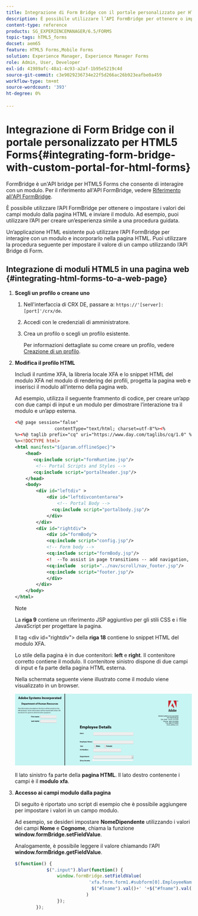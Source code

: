```yaml
---
title: Integrazione di Form Bridge con il portale personalizzato per HTML5 Forms
description: È possibile utilizzare l’API FormBridge per ottenere o impostare i valori dei campi modulo dalla pagina HTML e inviare il modulo.
content-type: reference
products: SG_EXPERIENCEMANAGER/6.5/FORMS
topic-tags: hTML5_forms
docset: aem65
feature: HTML5 Forms,Mobile Forms
solution: Experience Manager, Experience Manager Forms
role: Admin, User, Developer
exl-id: 41989afc-48a1-4c93-a2af-1b95e5219c4d
source-git-commit: c3e9029236734e22f5d266ac26b923eafbe0a459
workflow-type: tm+mt
source-wordcount: '393'
ht-degree: 0%

---
```


# Integrazione di Form Bridge con il portale personalizzato per HTML5 Forms{#integrating-form-bridge-with-custom-portal-for-html-forms}

FormBridge è un&#39;API bridge per HTML5 Forms che consente di interagire con un modulo. Per il riferimento all&#39;API FormBridge, vedere [Riferimento all&#39;API FormBridge](/help/forms/using/form-bridge-apis.md).

È possibile utilizzare l’API FormBridge per ottenere o impostare i valori dei campi modulo dalla pagina HTML e inviare il modulo. Ad esempio, puoi utilizzare l’API per creare un’esperienza simile a una procedura guidata.

Un’applicazione HTML esistente può utilizzare l’API FormBridge per interagire con un modulo e incorporarlo nella pagina HTML. Puoi utilizzare la procedura seguente per impostare il valore di un campo utilizzando l’API Bridge di Form.

## Integrazione di moduli HTML5 in una pagina web {#integrating-html-forms-to-a-web-page}

1. **Scegli un profilo o creane uno**

   1. Nell&#39;interfaccia di CRX DE, passare a: `https://'[server]:[port]'/crx/de`.
   1. Accedi con le credenziali di amministratore.
   1. Crea un profilo o scegli un profilo esistente.

      Per informazioni dettagliate su come creare un profilo, vedere [Creazione di un profilo](/help/forms/using/custom-profile.md).

1. **Modifica il profilo HTML**

   Includi il runtime XFA, la libreria locale XFA e lo snippet HTML del modulo XFA nel modulo di rendering dei profili, progetta la pagina web e inserisci il modulo all’interno della pagina web.

   Ad esempio, utilizza il seguente frammento di codice, per creare un’app con due campi di input e un modulo per dimostrare l’interazione tra il modulo e un’app esterna.

   ```xml
   <%@ page session="false"
                  contentType="text/html; charset=utf-8"%><%
   %><%@ taglib prefix="cq" uri="https://www.day.com/taglibs/cq/1.0" %><%
   %><!DOCTYPE html>
   <html manifest="${param.offlineSpec}">
       <head>
          <cq:include script="formRuntime.jsp"/>
           <!-- Portal Scripts and Styles -->
          <cq:include script="portalheader.jsp"/>
       </head>
       <body>
           <div id="leftdiv" >
               <div id="leftdivcontentarea">
                   <!-- Portal Body -->
                 <cq:include script="portalbody.jsp"/>
               </div>
           </div>
           <div id="rightdiv">
               <div id="formBody">
               <cq:include script="config.jsp"/>
               <!-- Form body -->
               <cq:include script="formBody.jsp"/>
               <!  --To assist in page transitions -- add navigation, based on scrolling -->
               <cq:include  script="../nav/scroll/nav_footer.jsp"/>
               <cq:include script="footer.jsp"/>
               </div>
           </div>
       </body>
   </html>
   ```

   >[!NOTE]
   >
   >La **riga 9** contiene un riferimento JSP aggiuntivo per gli stili CSS e i file JavaScript per progettare la pagina.
   >
   >
   >Il tag &lt;div id=&quot;rightdiv&quot;> della **riga 18** contiene lo snippet HTML del modulo XFA.
   >
   >
   Lo stile della pagina è in due contenitori: **left** e **right**. Il contenitore corretto contiene il modulo. Il contenitore sinistro dispone di due campi di input e fa parte della pagina HTML esterna.
   >
   >
   Nella schermata seguente viene illustrato come il modulo viene visualizzato in un browser.

   ![portale](assets/portal.jpg)

   Il lato sinistro fa parte della **pagina HTML**. Il lato destro contenente i campi è il **modulo xfa**.

1. **Accesso ai campi modulo dalla pagina**

   Di seguito è riportato uno script di esempio che è possibile aggiungere per impostare i valori in un campo modulo.

   Ad esempio, se desideri impostare **NomeDipendente** utilizzando i valori dei campi **Nome** e **Cognome**, chiama la funzione **window.formBridge.setFieldValue**.

   Analogamente, è possibile leggere il valore chiamando l&#39;API **window.formBridge.getFieldValue**.

   ```javascript
   $(function() {
               $(".input").blur(function() {
                   window.formBridge.setFieldValue(
                               'xfa.form.form1.#subform[0].EmployeeName',
                                $("#lname").val()+' '+$("#fname").val()
                              )
                   });
           });
   ```
